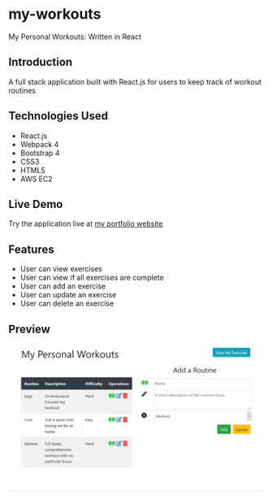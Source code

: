 # my-workouts

My Personal Workouts: Written in React

## Introduction

A full stack application built with React.js for users to keep track of workout routines

## Technologies Used

- React.js
- Webpack 4
- Bootstrap 4
- CSS3
- HTML5
- AWS EC2

## Live Demo

Try the application live at [my portfolio website](https://my-workouts.kierantallingerdevwork.com)

## Features

- User can view exercises
- User can view if all exercises are complete
- User can add an exercise
- User can update an exercise
- User can delete an exercise

## Preview

![My Workouts](my-workouts-preview.gif)
